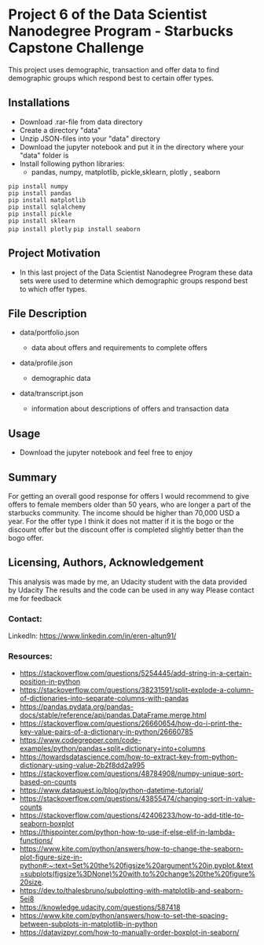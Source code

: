 # Project 6 of the Data Scientist Nanodegree Program - Starbucks Capstone Challenge
This project uses demographic, transaction and offer data to find demographic groups which respond best to certain offer types.

## Installations
- Download .rar-file from data directory
- Create a directory "data"
- Unzip JSON-files into your "data" directory
- Download the jupyter notebook and put it in the directory where your "data" folder is 
- Install following python libraries:  
    - pandas, numpy, matplotlib, pickle,sklearn, plotly , seaborn
  
`pip install numpy`  
`pip install pandas`  
`pip install matplotlib`  
`pip install sqlalchemy`  
`pip install pickle`  
`pip install sklearn`  
`pip install plotly`
`pip install seaborn`

## Project Motivation
- In this last project of the Data Scientist Nanodegree Program these data sets were used to determine which demographic groups respond best to which offer types.

## File Description  
- data/portfolio.json  
  - data about offers and requirements to complete offers  

- data/profile.json  
  - demographic data

- data/transcript.json  
  - information about descriptions of offers and transaction data 

## Usage
- Download the jupyter notebook and feel free to enjoy

## Summary
For getting an overall good response for offers I would recommend to give offers to female members older than 50 years, who are longer a part of the starbucks community. The income should be higher than 70,000 USD a year. For the offer type I think it does not matter if it is the bogo or the discount offer but the discount offer is completed slightly better than the bogo offer.

## Licensing, Authors, Acknowledgement
This analysis was made by me, an Udacity student with the data provided by Udacity
The results and the code can be used in any way
Please contact me for feedback

### Contact:
LinkedIn: https://www.linkedin.com/in/eren-altun91/

### Resources:
- https://stackoverflow.com/questions/5254445/add-string-in-a-certain-position-in-python  
- https://stackoverflow.com/questions/38231591/split-explode-a-column-of-dictionaries-into-separate-columns-with-pandas  
- https://pandas.pydata.org/pandas-docs/stable/reference/api/pandas.DataFrame.merge.html  
- https://stackoverflow.com/questions/26660654/how-do-i-print-the-key-value-pairs-of-a-dictionary-in-python/26660785  
- https://www.codegrepper.com/code-examples/python/pandas+split+dictionary+into+columns  
- https://towardsdatascience.com/how-to-extract-key-from-python-dictionary-using-value-2b2f8dd2a995  
- https://stackoverflow.com/questions/48784908/numpy-unique-sort-based-on-counts  
- https://www.dataquest.io/blog/python-datetime-tutorial/  
- https://stackoverflow.com/questions/43855474/changing-sort-in-value-counts  
- https://stackoverflow.com/questions/42406233/how-to-add-title-to-seaborn-boxplot  
- https://thispointer.com/python-how-to-use-if-else-elif-in-lambda-functions/  
-  https://www.kite.com/python/answers/how-to-change-the-seaborn-plot-figure-size-in-python#:~:text=Set%20the%20figsize%20argument%20in,pyplot.&text=subplots(figsize%3DNone)%20with,to%20change%20the%20figure%20size.
- https://dev.to/thalesbruno/subplotting-with-matplotlib-and-seaborn-5ei8  
- https://knowledge.udacity.com/questions/587418  
- https://www.kite.com/python/answers/how-to-set-the-spacing-between-subplots-in-matplotlib-in-python  
- https://datavizpyr.com/how-to-manually-order-boxplot-in-seaborn/
